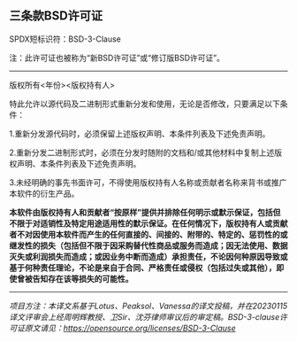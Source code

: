 ## 三条款BSD许可证

SPDX短标识符：BSD-3-Clause

注：此许可证也被称为“新BSD许可证”或“修订版BSD许可证”。

-------------------------------------------------------------------------------------------------------

版权所有<年份><版权持有人>

特此允许以源代码及二进制形式重新分发和使用，无论是否修改，只要满足以下条件：

1.重新分发源代码时，必须保留上述版权声明、本条件列表及下述免责声明。

2.重新分发二进制形式时，必须在分发时随附的文档和/或其他材料中复制上述版权声明、本条件列表及下述免责声明。

3.未经明确的事先书面许可，不得使用版权持有人名称或贡献者名称来背书或推广本软件的衍生产品。

 **本软件由版权持有人和贡献者“按原样”提供并排除任何明示或默示保证，包括但不限于对适销性及特定用途适用性的默示保证。在任何情况下，版权持有人或贡献者不对因使用本软件而产生的任何直接的、间接的、附带的、特定的、惩罚性的或继发性的损失（包括但不限于因采购替代性商品或服务而造成；因无法使用、数据灭失或利润损失而造成；或因业务中断而造成）承担责任，不论因何种原因导致或基于何种责任理论，不论是来自于合同、严格责任或侵权（包括过失或其他），即使曾被告知存在该等损失的可能性。** 

-------------------------------------------------------------------------------------------------------

_项目方注：本译文系基于Lotus、Peaksol、Vanessa的译文投稿，并在20230115译文评审会上经周明辉教授、卫Sir、沈芬律师审议后的审定稿。BSD-3-clause许可证原文请见：https://opensource.org/licenses/BSD-3-Clause_

